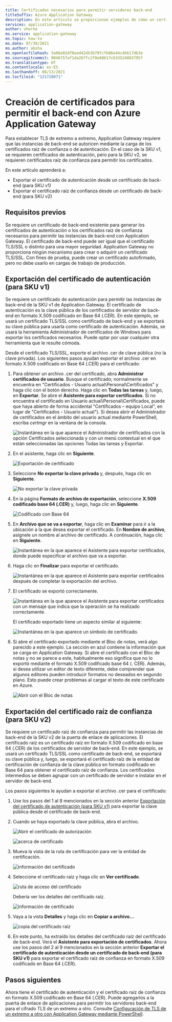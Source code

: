 ```yaml
---
title: Certificados necesarios para permitir servidores back-end
titleSuffix: Azure Application Gateway
description: En este artículo se proporcionan ejemplos de cómo un certificado TLS/SSL se puede convertir en un certificado de autenticación y en un certificado raíz de confianza, necesarios para que se permitan instancias de back-end en Azure Application Gateway.
services: application-gateway
author: vhorne
ms.service: application-gateway
ms.topic: how-to
ms.date: 07/30/2021
ms.author: absha
ms.openlocfilehash: 5a06e02df8eed42db3b79fcfb06e44c4bb17db3e
ms.sourcegitcommit: 0046757af1da267fc2f0e88617c633524883795f
ms.translationtype: HT
ms.contentlocale: es-ES
ms.lasthandoff: 08/13/2021
ms.locfileid: "121728071"
---
```

# <a name="create-certificates-to-allow-the-backend-with-azure-application-gateway"></a>Creación de certificados para permitir el back-end con Azure Application Gateway

Para establecer TLS de extremo a extremo, Application Gateway requiere que las instancias de back-end se autoricen mediante la carga de los certificados raíz de confianza o de autenticación. En el caso de la SKU v1, se requieren certificados de autenticación, pero para la SKU v2, se requieren certificados raíz de confianza para permitir los certificados.

En este artículo aprenderá a:


- Exportar el certificado de autenticación desde un certificado de back-end (para SKU v1)
- Exportar el certificado raíz de confianza desde un certificado de back-end (para SKU v2)

## <a name="prerequisites"></a>Requisitos previos

Se requiere un certificado de back-end existente para generar los certificados de autenticación o los certificados raíz de confianza necesarios para permitir las instancias de back-end con Application Gateway. El certificado de back-end puede ser igual que el certificado TLS/SSL o distinto para una mayor seguridad. Application Gateway no proporciona ningún mecanismo para crear o adquirir un certificado TLS/SSL. Con fines de prueba, puede crear un certificado autofirmado, pero no debe usarlo en cargas de trabajo de producción. 

## <a name="export-authentication-certificate-for-v1-sku"></a>Exportación del certificado de autenticación (para SKU v1)

Se requiere un certificado de autenticación para permitir las instancias de back-end de la SKU v1 de Application Gateway. El certificado de autenticación es la clave pública de los certificados de servidor de back-end en formato X.509 codificado en Base 64 (.CER). En este ejemplo, se usará un certificado TLS/SSL como certificado de back-end y se exportará su clave pública para usarla como certificado de autenticación. Además, se usará la herramienta Administrador de certificados de Windows para exportar los certificados necesarios. Puede optar por usar cualquier otra herramienta que le resulte cómoda.

Desde el certificado TLS/SSL, exporte el archivo .cer de clave pública (no la clave privada). Los siguientes pasos ayudan exportar el archivo .cer en formato X.509 codificado en Base 64 (.CER) para el certificado:

1. Para obtener un archivo .cer del certificado, abra **Administrar certificados de usuario**. Busque el certificado; normalmente se encuentra en "Certificados - Usuario actual\Personal\Certificados" y haga clic con el botón derecho. Haga clic en **Todas las tareas** y, luego, en **Exportar**. Se abre el **Asistente para exportar certificados**. Si no encuentra el certificado en Usuario actual\Personal\Certificados, puede que haya abierto de forma accidental "Certificados – equipo Local", en lugar de "Certificados - Usuario actual"). Si desea abrir el Administrador de certificados en el ámbito del usuario actual mediante PowerShell, escriba *certmgr* en la ventana de la consola.

   ![Instantánea en la que aparece el Administrador de certificados con la opción Certificados seleccionada y con un menú contextual en el que están seleccionadas las opciones Todas las tareas y Exportar.](./media/certificates-for-backend-authentication/export.png)

2. En el asistente, haga clic en **Siguiente**.

   ![Exportación de certificado](./media/certificates-for-backend-authentication/exportwizard.png)

3. Seleccione **No exportar la clave privada** y, después, haga clic en **Siguiente**.

   ![No exportar la clave privada](./media/certificates-for-backend-authentication/notprivatekey.png)

4. En la página **Formato de archivo de exportación**, seleccione **X.509 codificado base 64 (.CER)** y, luego, haga clic en **Siguiente**.

   ![Codificado con Base 64](./media/certificates-for-backend-authentication/base64.png)

5. En **Archivo que se va a exportar**, haga clic en **Examinar** para ir a la ubicación a la que desea exportar el certificado. En **Nombre de archivo**, asígnele un nombre al archivo de certificado. A continuación, haga clic en **Siguiente**.

   ![Instantánea en la que aparece el Asistente para exportar certificados, donde puede especificar el archivo que va a exportar.](./media/certificates-for-backend-authentication/browse.png)

6. Haga clic en **Finalizar** para exportar el certificado.

   ![Instantánea en la que aparece el Asistente para exportar certificados después de completar la exportación del archivo.](./media/certificates-for-backend-authentication/finish-screen.png)

7. El certificado se exportó correctamente.

   ![Instantánea en la que aparece el Asistente para exportar certificados con un mensaje que indica que la operación se ha realizado correctamente.](./media/certificates-for-backend-authentication/success.png)

   El certificado exportado tiene un aspecto similar al siguiente:

   ![Instantánea en la que aparece un símbolo de certificado.](./media/certificates-for-backend-authentication/exported.png)

8. Si abre el certificado exportado mediante el Bloc de notas, verá algo parecido a este ejemplo. La sección en azul contiene la información que se carga en Application Gateway. Si abre el certificado con el Bloc de notas y no se parece a este, habitualmente eso significa que no lo exportó mediante el formato X.509 codificado base 64 (. CER). Además, si desea utilizar un editor de texto diferente, debe comprender que algunos editores pueden introducir formatos no deseados en segundo plano. Esto puede crear problemas al cargar el texto de este certificado en Azure.

   ![Abrir con el Bloc de notas](./media/certificates-for-backend-authentication/format.png)

## <a name="export-trusted-root-certificate-for-v2-sku"></a>Exportación del certificado raíz de confianza (para SKU v2)

Se requiere un certificado raíz de confianza para permitir las instancias de back-end de la SKU v2 de la puerta de enlace de aplicaciones. El certificado raíz es un certificado raíz en formato X.509 codificado en base 64 (.CER) de los certificados de servidor de back-end. En este ejemplo, se usará un certificado TLS/SSL como certificado de back-end, se exportará su clave pública y, luego, se exportará el certificado raíz de la entidad de certificación de confianza de la clave pública en formato codificado en Base 64 para obtener el certificado raíz de confianza. Los certificados intermedios se deben agrupar con un certificado de servidor e instalar en el servidor de back-end.

Los pasos siguientes le ayudan a exportar el archivo .cer para el certificado:

1. Use los pasos del 1 al 8 mencionados en la sección anterior [Exportación del certificado de autenticación (para SKU v1)](#export-authentication-certificate-for-v1-sku) para exportar la clave pública desde el certificado de back-end.

2. Cuando se haya exportado la clave pública, abra el archivo.

   ![Abrir el certificado de autorización](./media/certificates-for-backend-authentication/openAuthcert.png)

   ![acerca de certificado](./media/certificates-for-backend-authentication/general.png)

3. Mueva la vista de la ruta de certificación para ver la entidad de certificación.

   ![información del certificado](./media/certificates-for-backend-authentication/certdetails.png)

4. Seleccione el certificado raíz y haga clic en **Ver certificado**.

   ![ruta de acceso del certificado](./media/certificates-for-backend-authentication/rootcert.png)

   Debería ver los detalles del certificado raíz.

   ![información de certificado](./media/certificates-for-backend-authentication/rootcertdetails.png)

5. Vaya a la vista **Detalles** y haga clic en **Copiar a archivo...**

   ![copia del certificado raíz](./media/certificates-for-backend-authentication/rootcertcopytofile.png)

6. En este punto, ha extraído los detalles del certificado raíz del certificado de back-end. Verá el **Asistente para exportación de certificados**. Ahora use los pasos del 2 al 9 mencionados en la sección anterior **Exportar el certificado de autenticación desde un certificado de back-end (para SKU v1)** para exportar el certificado raíz de confianza en formato X.509 codificado en Base 64 (.CER).

## <a name="next-steps"></a>Pasos siguientes

Ahora tiene el certificado de autenticación y el certificado raíz de confianza en formato X.509 codificado en Base 64 (.CER). Puede agregarlos a la puerta de enlace de aplicaciones para permitir los servidores back-end para el cifrado TLS de un extremo a otro. Consulte [Configuración de TLS de un extremo a otro con Application Gateway mediante PowerShell](./application-gateway-end-to-end-ssl-powershell.md).